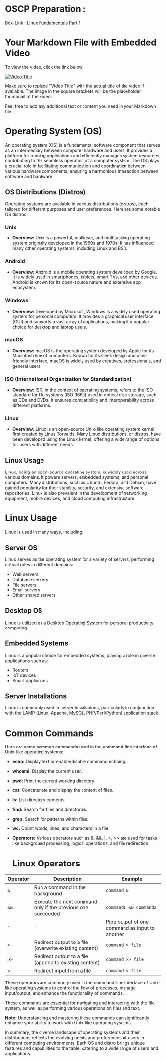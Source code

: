 # OSCP Preparation :
Box-Link : [Linux Fundamentals Part 1](https://tryhackme.com/room/linuxfundamentalspart1)
# Your Markdown File with Embedded Video

To view the video, click the link below:

[![Video Title](https://img.youtube.com/vi/hdxN52bQyGM/maxresdefault.jpg)](https://youtu.be/hdxN52bQyGM?si=PCdUhP9wRcuX95wT)

Make sure to replace "Video Title" with the actual title of the video if available. The image in the square brackets will be the placeholder thumbnail of the video.

Feel free to add any additional text or content you need in your Markdown file.


# Operating System (OS)

An operating system (OS) is a fundamental software component that serves as an intermediary between computer hardware and users. It provides a platform for running applications and efficiently manages system resources, contributing to the seamless operation of a computer system. The OS plays a crucial role in facilitating communication and coordination between various hardware components, ensuring a harmonious interaction between software and hardware.

## OS Distributions (Distros)

Operating systems are available in various distributions (distros), each tailored for different purposes and user preferences. Here are some notable OS distros:

### Unix

- **Overview:** Unix is a powerful, multiuser, and multitasking operating system originally developed in the 1960s and 1970s. It has influenced many other operating systems, including Linux and BSD.

### Android

- **Overview:** Android is a mobile operating system developed by Google. It is widely used in smartphones, tablets, smart TVs, and other devices. Android is known for its open-source nature and extensive app ecosystem.

### Windows

- **Overview:** Developed by Microsoft, Windows is a widely used operating system for personal computers. It provides a graphical user interface (GUI) and supports a vast array of applications, making it a popular choice for desktop and laptop users.

### macOS

- **Overview:** macOS is the operating system developed by Apple for its Macintosh line of computers. Known for its sleek design and user-friendly interface, macOS is widely used by creatives, professionals, and general users.

### ISO (International Organization for Standardization)

- **Overview:** ISO, in the context of operating systems, refers to the ISO standard for file systems (ISO 9660) used in optical disc storage, such as CDs and DVDs. It ensures compatibility and interoperability across different platforms.

### Linux

- **Overview:** Linux is an open-source Unix-like operating system kernel first created by Linus Torvalds. Many Linux distributions, or distros, have been developed using the Linux kernel, offering a wide range of options for users with different needs.

## Linux Usage

Linux, being an open-source operating system, is widely used across various domains. It powers servers, embedded systems, and personal computers. Many distributions, such as Ubuntu, Fedora, and Debian, have gained popularity for their stability, security, and extensive software repositories. Linux is also prevalent in the development of networking equipment, mobile devices, and cloud computing infrastructure.

# Linux Usage

Linux is used in many ways, including:

## Server OS

Linux serves as the operating system for a variety of servers, performing critical roles in different domains:
- Web servers
- Database servers
- File servers
- Email servers
- Other shared servers

## Desktop OS

Linux is utilized as a Desktop Operating System for personal productivity computing.

## Embedded Systems

Linux is a popular choice for embedded systems, playing a role in diverse applications such as:
- Routers
- IoT devices
- Smart appliances

## Server Installations

Linux is commonly used in server installations, particularly in conjunction with the LAMP (Linux, Apache, MySQL, PHP/Perl/Python) application stack.

# Common Commands

Here are some common commands used in the command-line interface of Unix-like operating systems:

- **echo:** Display text or enable/disable command echoing.

- **whoami:** Display the current user.

- **pwd:** Print the current working directory.

- **cat:** Concatenate and display the content of files.

- **ls:** List directory contents.

- **find:** Search for files and directories.

- **grep:** Search for patterns within files.

- **wc:** Count words, lines, and characters in a file.

- **Operators:** Various operators such as &, &&, |, >, >> are used for tasks like background processing, logical operations, and file redirection.
  # Linux Operators

| Operator | Description                                       | Example                  |
|----------|---------------------------------------------------|--------------------------|
| `&`      | Run a command in the background                   | `command &`              |
| `&&`     | Execute the next command only if the previous one succeeded | `command1 && command2` |
| `|`      | Pipe output of one command as input to another    | `command1 | command2`    |
| `>`      | Redirect output to a file (overwrite existing content) | `command > file`      |
| `>>`     | Redirect output to a file (append to existing content) | `command >> file`     |
| `<`      | Redirect input from a file                         | `command < file`        |

These operators are commonly used in the command-line interface of Unix-like operating systems to control the flow of processes, manage input/output, and enhance the functionality of commands.


These commands are essential for navigating and interacting with the file system, as well as performing various operations on files and text.

**Note:** Understanding and mastering these commands can significantly enhance your ability to work with Unix-like operating systems.


In summary, the diverse landscape of operating systems and their distributions reflects the evolving needs and preferences of users in different computing environments. Each OS and distro brings unique features and capabilities to the table, catering to a wide range of users and applications.
